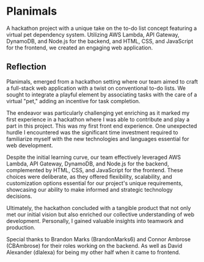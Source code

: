 # Planimals


A hackathon project with a unique take on the to-do list concept featuring a virtual pet dependency system. Utilizing AWS Lambda, API Gateway, DynamoDB, and Node.js for the backend, and HTML, CSS, and JavaScript for the frontend, we created an engaging web application.


## Reflection

Planimals, emerged from a hackathon setting where our team aimed to craft a full-stack web application with a twist on conventional to-do lists. We sought to integrate a playful element by associating tasks with the care of a virtual "pet," adding an incentive for task completion.

The endeavor was particularly challenging yet enriching as it marked my first experience in a hackathon where I was able to contribute and play a part in this project. This was my first front end experience. One unexpected hurdle I encountered was the significant time investment required to familiarize myself with the new technologies and languages essential for web development. 

Despite the initial learning curve, our team effectively leveraged AWS Lambda, API Gateway, DynamoDB, and Node.js for the backend, complemented by HTML, CSS, and JavaScript for the frontend. These choices were deliberate, as they offered flexibility, scalability, and customization options essential for our project's unique requirements, showcasing our ability to make informed and strategic technology decisions.

Ultimately, the hackathon concluded with a tangible product that not only met our initial vision but also enriched our collective understanding of web development. Personally, I gained valuable insights into teamwork and production. 

Special thanks to 
Brandon Marks (BrandonMarks6) and Connor Ambrose (CBAmbrose) for their roles working on the backend. 
As well as David Alexander (dlalexa) for being my other half when it came to frontend. 
